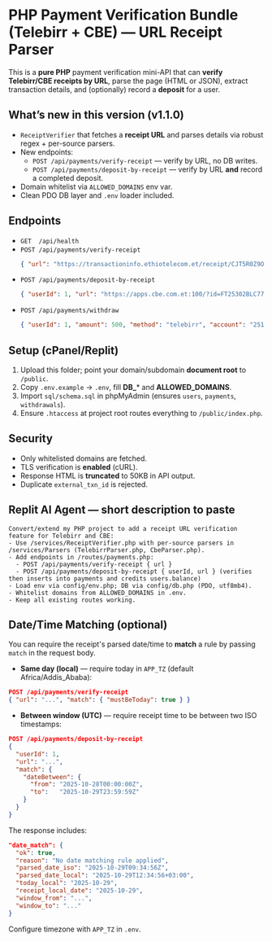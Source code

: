 # PHP Payment Verification Bundle (Telebirr + CBE) — URL Receipt Parser

This is a **pure PHP** payment verification mini-API that can **verify Telebirr/CBE receipts by URL**, parse the page (HTML or JSON), extract transaction details, and (optionally) record a **deposit** for a user.

## What’s new in this version (v1.1.0)
- `ReceiptVerifier` that fetches a **receipt URL** and parses details via robust regex + per-source parsers.
- New endpoints:
  - `POST /api/payments/verify-receipt` — verify by URL, no DB writes.
  - `POST /api/payments/deposit-by-receipt` — verify by URL **and** record a completed deposit.
- Domain whitelist via `ALLOWED_DOMAINS` env var.
- Clean PDO DB layer and `.env` loader included.

## Endpoints
- `GET  /api/health`
- `POST /api/payments/verify-receipt`
  ```json
  { "url": "https://transactioninfo.ethiotelecom.et/receipt/CJT5R0Z9OF" }
  ```
- `POST /api/payments/deposit-by-receipt`
  ```json
  { "userId": 1, "url": "https://apps.cbe.com.et:100/?id=FT25302BLC7739256208" }
  ```
- `POST /api/payments/withdraw`
  ```json
  { "userId": 1, "amount": 500, "method": "telebirr", "account": "2519xxxxxx", "name": "Almesagad" }
  ```

## Setup (cPanel/Replit)
1. Upload this folder; point your domain/subdomain **document root** to `/public`.
2. Copy `.env.example` → `.env`, fill **DB_*** and **ALLOWED_DOMAINS**.
3. Import `sql/schema.sql` in phpMyAdmin (ensures `users`, `payments`, `withdrawals`).
4. Ensure `.htaccess` at project root routes everything to `/public/index.php`.

## Security
- Only whitelisted domains are fetched.
- TLS verification is **enabled** (cURL).
- Response HTML is **truncated** to 50KB in API output.
- Duplicate `external_txn_id` is rejected.

## Replit AI Agent — short description to paste
```
Convert/extend my PHP project to add a receipt URL verification feature for Telebirr and CBE:
- Use /services/ReceiptVerifier.php with per-source parsers in /services/Parsers (TelebirrParser.php, CbeParser.php).
- Add endpoints in /routes/payments.php:
  - POST /api/payments/verify-receipt { url }
  - POST /api/payments/deposit-by-receipt { userId, url } (verifies then inserts into payments and credits users.balance)
- Load env via config/env.php; DB via config/db.php (PDO, utf8mb4).
- Whitelist domains from ALLOWED_DOMAINS in .env.
- Keep all existing routes working.
```


## Date/Time Matching (optional)
You can require the receipt's parsed date/time to **match** a rule by passing `match` in the request body.

- **Same day (local)** — require today in `APP_TZ` (default Africa/Addis_Ababa):
```json
POST /api/payments/verify-receipt
{ "url": "...", "match": { "mustBeToday": true } }
```
- **Between window (UTC)** — require receipt time to be between two ISO timestamps:
```json
POST /api/payments/deposit-by-receipt
{
  "userId": 1,
  "url": "...",
  "match": {
    "dateBetween": {
      "from": "2025-10-28T00:00:00Z",
      "to":   "2025-10-29T23:59:59Z"
    }
  }
}
```
The response includes:
```json
"date_match": {
  "ok": true,
  "reason": "No date matching rule applied",
  "parsed_date_iso": "2025-10-29T09:34:56Z",
  "parsed_date_local": "2025-10-29T12:34:56+03:00",
  "today_local": "2025-10-29",
  "receipt_local_date": "2025-10-29",
  "window_from": "...",
  "window_to": "..."
}
```
Configure timezone with `APP_TZ` in `.env`.
